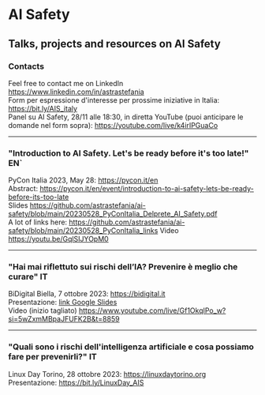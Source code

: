# AI Safety
## Talks, projects and resources on AI Safety

### Contacts
Feel free to contact me on LinkedIn https://www.linkedin.com/in/astrastefania   
Form per espressione d'interesse per prossime iniziative in Italia: https://bit.ly/AIS_italy  
Panel su AI Safety, 28/11 alle 18:30, in diretta YouTube (puoi anticipare le domande nel form sopra): https://youtube.com/live/k4irIPGuaCo

---
### "Introduction to AI Safety. Let's be ready before it's too late!" EN`
PyCon Italia 2023, May 28: https://pycon.it/en  
Abstract: https://pycon.it/en/event/introduction-to-ai-safety-lets-be-ready-before-its-too-late  
Slides https://github.com/astrastefania/ai-safety/blob/main/20230528_PyConItalia_Delprete_AI_Safety.pdf  
A lot of links here: https://github.com/astrastefania/ai-safety/blob/main/20230528_PyConItalia_links
Video https://youtu.be/GqlSIJYOpM0   

---
### "Hai mai riflettuto sui rischi dell’IA? Prevenire è meglio che curare" IT
BiDigital Biella, 7 ottobre 2023: https://bidigital.it  
Presentazione: [link Google Slides](https://docs.google.com/presentation/d/1PkwA3V55Uzf5ltpqAubfFExHnmF6JnZ5/edit#slide=id.p2)  
Video (inizio tagliato) https://www.youtube.com/live/Gf1OkqIPo_w?si=5wZxmMBpaJFUFK2B&t=8859

---
### "Quali sono i rischi dell'intelligenza artificiale e cosa possiamo fare per prevenirli?" IT
Linux Day Torino, 28 ottobre 2023: https://linuxdaytorino.org  
Presentazione: https://bit.ly/LinuxDay_AIS
